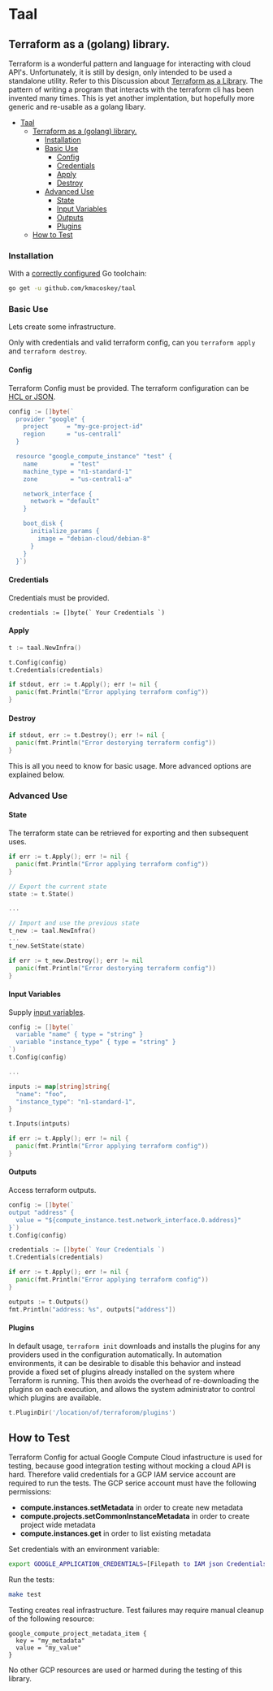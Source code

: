 # Taal

## Terraform as a (golang) library.

Terraform is a wonderful pattern and language for interacting with cloud API's. Unfortunately, it is still by design, only intended to be used a standalone utility. Refer to this Discussion about [Terraform as a Library](https://github.com/hashicorp/terraform/issues/12582). The pattern of writing a program that interacts with the terraform cli has been invented many times. This is yet another implentation, but hopefully more generic and re-usable as a golang libary.

- [Taal](#taal)
  * [Terraform as a (golang) library.](#terraform-as-a-golang-library)
    + [Installation](#installation)
    + [Basic Use](#basic-use)
      - [Config](#config)
      - [Credentials](#credentials)
      - [Apply](#apply)
      - [Destroy](#destroy)
    + [Advanced Use](#advanced-use)
      - [State](#state)
      - [Input Variables](#input-variables)
      - [Outputs](#outputs)
      - [Plugins](#plugins)
  * [How to Test](#how-to-test)

### Installation

With a [correctly configured](https://golang.org/doc/install#testing) Go toolchain:

```sh
go get -u github.com/kmacoskey/taal
```

### Basic Use

Lets create some infrastructure. 

Only with credentials and valid terraform config, can you `terraform apply` and `terraform destroy`.

#### Config

Terraform Config must be provided. The terraform configuration can be [HCL or JSON](https://www.terraform.io/docs/configuration/syntax.html).

```go
config := []byte(`
  provider "google" {
    project     = "my-gce-project-id"
    region      = "us-central1"
  }

  resource "google_compute_instance" "test" {
    name         = "test"
    machine_type = "n1-standard-1"
    zone         = "us-central1-a"

    network_interface {
      network = "default"
    }

    boot_disk {
      initialize_params {
        image = "debian-cloud/debian-8"
      }
    }
  }`)
```

#### Credentials

Credentials must be provided.

```
credentials := []byte(` Your Credentials `)
```

#### Apply

```go
t := taal.NewInfra()

t.Config(config)
t.Credentials(credentials)

if stdout, err := t.Apply(); err != nil {
  panic(fmt.Println("Error applying terraform config"))
}
```

#### Destroy

```go
if stdout, err := t.Destroy(); err != nil {
  panic(fmt.Println("Error destorying terraform config"))
}
```

This is all you need to know for basic usage. More advanced options are explained below.

### Advanced Use

#### State

The terraform state can be retrieved for exporting and then subsequent uses.

```go
if err := t.Apply(); err != nil {
  panic(fmt.Println("Error applying terraform config"))
}

// Export the current state
state := t.State()

...

// Import and use the previous state
t_new := taal.NewInfra()
...
t_new.SetState(state)

if err := t_new.Destroy(); err != nil 
  panic(fmt.Println("Error destorying terraform config"))
}
```

#### Input Variables

Supply [input variables](https://www.terraform.io/docs/configuration/variables.html).

```go
config := []byte(`
  variable "name" { type = "string" }
  variable "instance_type" { type = "string" }
`)
t.Config(config)

...

inputs := map[string]string{
  "name": "foo",
  "instance_type": "n1-standard-1",
}

t.Inputs(intputs)

if err := t.Apply(); err != nil {
  panic(fmt.Println("Error applying terraform config"))
}
```

#### Outputs

Access terraform outputs.

```go
config := []byte(`
output "address" {
  value = "${compute_instance.test.network_interface.0.address}"
}`)
t.Config(config)

credentials := []byte(` Your Credentials `)
t.Credentials(credentials)

if err := t.Apply(); err != nil {
  panic(fmt.Println("Error applying terraform config"))
}

outputs := t.Outputs()
fmt.Println("address: %s", outputs["address"])
```

#### Plugins

In default usage, `terraform init` downloads and installs the plugins for any providers used in the configuration automatically. In automation environments, it can be desirable to disable this behavior and instead provide a fixed set of plugins already installed on the system where Terraform is running. This then avoids the overhead of re-downloading the plugins on each execution, and allows the system administrator to control which plugins are available.

```go
t.PluginDir('/location/of/terraforom/plugins')
```

## How to Test

Terraform Config for actual Google Compute Cloud infastructure is used for testing, because good integration testing without mocking a cloud API is hard. Therefore valid credentials for a GCP IAM service account are required to run the tests. The GCP serice account must have the following permissions:

  * **compute.instances.setMetadata** in order to create new metadata
  * **compute.projects.setCommonInstanceMetadata** in order to create project wide metadata
  * **compute.instances.get** in order to list existing metadata

Set credentials with an environment variable:

```sh
export GOOGLE_APPLICATION_CREDENTIALS=[Filepath to IAM json Credentials]
```

Run the tests:

```sh
make test
```

Testing creates real infrastructure. Test failures may require manual cleanup of the following resource:

```
google_compute_project_metadata_item { 
  key = "my_metadata" 
  value = "my_value" 
}
```

No other GCP resources are used or harmed during the testing of this library.

